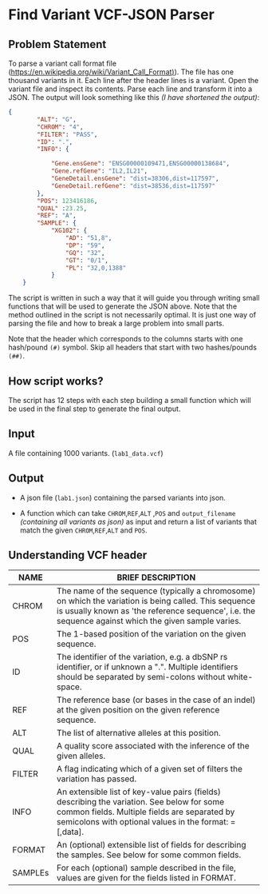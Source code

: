 # Find Variant VCF-JSON Parser

## Problem Statement

To parse a variant call format file ([https://en.wikipedia.org/wiki/Variant_Call_Format)](https://en.wikipedia.org/wiki/Variant_Call_Format)). The file has one thousand variants in it. Each line after the header lines is a variant. Open the variant file and inspect its contents. Parse each line and transform it into a JSON. The output will look something like this _(I have shortened the output)_:

```json
{
        "ALT": "G",
        "CHROM": "4",
        "FILTER": "PASS",
        "ID": ".",
        "INFO": {

            "Gene.ensGene": "ENSG00000109471,ENSG00000138684",
            "Gene.refGene": "IL2,IL21",
            "GeneDetail.ensGene": "dist=38306,dist=117597",
            "GeneDetail.refGene": "dist=38536,dist=117597"
        },
        "POS": 123416186,
        "QUAL" :23.25,
        "REF": "A",
        "SAMPLE": {
            "XG102": {
                "AD": "51,8",
                "DP": "59",
                "GQ": "32",
                "GT": "0/1",
                "PL": "32,0,1388"
            }
    }
```

The script is written in such a way that it will guide you through writing small functions that will be used to generate the JSON above. Note that the method outlined in the script is not necessarily optimal. It is just one way of parsing the file and how to break a large problem into small parts.

Note that the header which corresponds to the columns starts with one hash/pound `(#)` symbol. Skip all headers that start with two hashes/pounds `(##)`.

## How script works?

The script has 12 steps with each step building a small function which will be used in the final step to generate the final output. 

## Input

A file containing 1000 variants. (`lab1_data.vcf`)

## Output

- A json file (`lab1.json`) containing the parsed variants into json. 

- A function which can take `CHROM`,`REF`,`ALT` ,`POS`  and `output_filename` _(containing all variants as json)_ as input and return a list of variants that match the given `CHROM`,`REF`,`ALT` and `POS`.

## Understanding VCF header

| NAME    | BRIEF DESCRIPTION                                                                                                                                                                                               |
| ------- | --------------------------------------------------------------------------------------------------------------------------------------------------------------------------------------------------------------- |
| CHROM   | The name of the sequence (typically a chromosome) on which the variation is being called. This sequence is usually known as 'the reference sequence', i.e. the sequence against which the given sample varies.  |
| POS     | The 1-based position of the variation on the given sequence.                                                                                                                                                    |
| ID      | The identifier of the variation, e.g. a dbSNP rs identifier, or if unknown a ".". Multiple identifiers should be separated by semi-colons without white-space.                                                  |
| REF     | The reference base (or bases in the case of an indel) at the given position on the given reference sequence.                                                                                                    |
| ALT     | The list of alternative alleles at this position.                                                                                                                                                               |
| QUAL    | A quality score associated with the inference of the given alleles.                                                                                                                                             |
| FILTER  | A flag indicating which of a given set of filters the variation has passed.                                                                                                                                     |
| INFO    | An extensible list of key-value pairs (fields) describing the variation. See below for some common fields. Multiple fields are separated by semicolons with optional values in the format: <key>=<data>[,data]. |
| FORMAT  | An (optional) extensible list of fields for describing the samples. See below for some common fields.                                                                                                           |
| SAMPLEs | For each (optional) sample described in the file, values are given for the fields listed in FORMAT.                                                                                                             |




